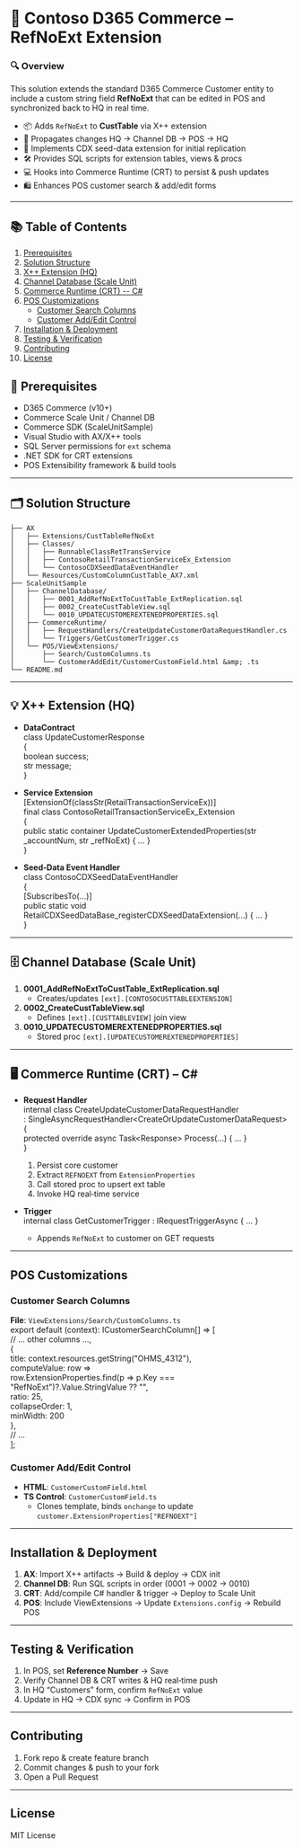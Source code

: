 
# 🚀 Contoso D365 Commerce – RefNoExt Extension

### 🔍 Overview
This solution extends the standard D365 Commerce Customer entity to include a custom string field **RefNoExt** that can be edited in POS and synchronized back to HQ in real time.

- 📦 Adds `RefNoExt` to **CustTable** via X++ extension  
- 🔄 Propagates changes HQ → Channel DB → POS → HQ  
- 🌱 Implements CDX seed-data extension for initial replication  
- 🛠️ Provides SQL scripts for extension tables, views &amp; procs  
- 💻 Hooks into Commerce Runtime (CRT) to persist &amp; push updates  
- 🛍️ Enhances POS customer search &amp; add/edit forms  

---

## 📚 Table of Contents
1. [Prerequisites](#-prerequisites)
2. [Solution Structure](#-solution-structure)
3. [X++ Extension (HQ)](#-x-extension-hq)
4. [Channel Database (Scale Unit)](#-channel-database-scale-unit)
5. [Commerce Runtime (CRT) -- C#](#-commerce-runtime-crt----c)
6. [POS Customizations](#-pos-customizations)
    - [Customer Search Columns](#customer-search-columns)
    - [Customer Add/Edit Control](#customer-addedit-control)
7. [Installation & Deployment](#installation--deployment)
8. [Testing & Verification](#testing--verification)
9. [Contributing](#contributing)
10. [License](#license)


## 🔧 Prerequisites
- D365 Commerce (v10+)  
- Commerce Scale Unit / Channel DB  
- Commerce SDK (ScaleUnitSample)  
- Visual Studio with AX/X++ tools  
- SQL Server permissions for `ext` schema  
- .NET SDK for CRT extensions  
- POS Extensibility framework &amp; build tools  

---

## 🗂️ Solution Structure
    ├── AX
    │   ├── Extensions/CustTableRefNoExt
    │   ├── Classes/
    │   │   ├── RunnableClassRetTransService
    │   │   ├── ContosoRetailTransactionServiceEx_Extension
    │   │   └── ContosoCDXSeedDataEventHandler
    │   └── Resources/CustomColumnCustTable_AX7.xml
    ├── ScaleUnitSample
    │   ├── ChannelDatabase/
    │   │   ├── 0001_AddRefNoExtToCustTable_ExtReplication.sql
    │   │   ├── 0002_CreateCustTableView.sql
    │   │   └── 0010_UPDATECUSTOMEREXTENEDPROPERTIES.sql
    │   ├── CommerceRuntime/
    │   │   ├── RequestHandlers/CreateUpdateCustomerDataRequestHandler.cs
    │   │   └── Triggers/GetCustomerTrigger.cs
    │   └── POS/ViewExtensions/
    │       ├── Search/CustomColumns.ts
    │       └── CustomerAddEdit/CustomerCustomField.html &amp; .ts
    └── README.md

---

## 💡 X++ Extension (HQ)
- **DataContract**  
    class UpdateCustomerResponse  
    {  
        boolean success;  
        str message;  
    }  

- **Service Extension**  
    [ExtensionOf(classStr(RetailTransactionServiceEx))]  
    final class ContosoRetailTransactionServiceEx_Extension  
    {  
        public static container UpdateCustomerExtendedProperties(str _accountNum, str _refNoExt) { … }  
    }  

- **Seed‑Data Event Handler**  
    class ContosoCDXSeedDataEventHandler  
    {  
        [SubscribesTo(...)]  
        public static void RetailCDXSeedDataBase_registerCDXSeedDataExtension(...) { … }  
    }  

---

## 🗄️ Channel Database (Scale Unit)
1. **0001_AddRefNoExtToCustTable_ExtReplication.sql**  
   - Creates/updates `[ext].[CONTOSOCUSTTABLEEXTENSION]`  
2. **0002_CreateCustTableView.sql**  
   - Defines `[ext].[CUSTTABLEVIEW]` join view  
3. **0010_UPDATECUSTOMEREXTENEDPROPERTIES.sql**  
   - Stored proc `[ext].[UPDATECUSTOMEREXTENEDPROPERTIES]`

---

## 🖥️ Commerce Runtime (CRT) – C#
- **Request Handler**  
    internal class CreateUpdateCustomerDataRequestHandler  
        : SingleAsyncRequestHandler&lt;CreateOrUpdateCustomerDataRequest&gt;  
    {  
        protected override async Task&lt;Response&gt; Process(...) { … }  
    }  

    1. Persist core customer  
    2. Extract `REFNOEXT` from `ExtensionProperties`  
    3. Call stored proc to upsert ext table  
    4. Invoke HQ real‑time service  

- **Trigger**  
    internal class GetCustomerTrigger : IRequestTriggerAsync { … }  
    - Appends `RefNoExt` to customer on GET requests

---

## POS Customizations

### Customer Search Columns
**File**: `ViewExtensions/Search/CustomColumns.ts`  
    export default (context): ICustomerSearchColumn[] =&gt; [  
      // … other columns …,  
      {  
        title: context.resources.getString("OHMS_4312"),  
        computeValue: row =&gt;  
          row.ExtensionProperties.find(p =&gt; p.Key === "RefNoExt")?.Value.StringValue ?? "",  
        ratio: 25,  
        collapseOrder: 1,  
        minWidth: 200  
      },  
      // …  
    ];

### Customer Add/Edit Control
- **HTML**: `CustomerCustomField.html`  
- **TS Control**: `CustomerCustomField.ts`  
    - Clones template, binds `onchange` to update `customer.ExtensionProperties["REFNOEXT"]`

---

## Installation & Deployment
1. **AX**: Import X++ artifacts → Build & deploy → CDX init  
2. **Channel DB**: Run SQL scripts in order (0001 → 0002 → 0010)  
3. **CRT**: Add/compile C# handler & trigger → Deploy to Scale Unit  
4. **POS**: Include ViewExtensions → Update `Extensions.config` → Rebuild POS

---

## Testing & Verification
1. In POS, set **Reference Number** → Save  
2. Verify Channel DB & CRT writes & HQ real‑time push  
3. In HQ “Customers” form, confirm `RefNoExt` value  
4. Update in HQ → CDX sync → Confirm in POS

---

## Contributing
1. Fork repo & create feature branch  
2. Commit changes & push to your fork  
3. Open a Pull Request

---

## License
MIT License
